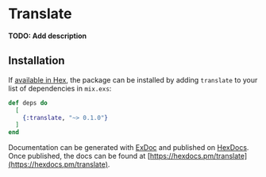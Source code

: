 # Translate

**TODO: Add description**

## Installation

If [available in Hex](https://hex.pm/docs/publish), the package can be installed
by adding `translate` to your list of dependencies in `mix.exs`:

```elixir
def deps do
  [
    {:translate, "~> 0.1.0"}
  ]
end
```

Documentation can be generated with [ExDoc](https://github.com/elixir-lang/ex_doc)
and published on [HexDocs](https://hexdocs.pm). Once published, the docs can
be found at [https://hexdocs.pm/translate](https://hexdocs.pm/translate).

